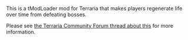 This is a tModLoader mod for Terraria that makes players regenerate life over time from defeating bosses.

Please see [the Terraria Community Forum thread about this](https://forums.terraria.org/index.php?threads/regen-from-bosses.72596/) for more information.
